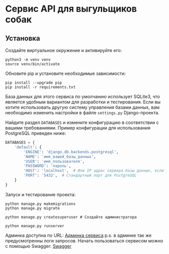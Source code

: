 # Сервис API для выгульщиков собак

## Установка

Создайте виртуальное окружение и активируйте его:
```shell
python3 -m venv venv
source venv/bin/activate
```

Обновите pip и установите необходимые зависимости:
```shell
pip install --upgrade pip
pip install -r requirements.txt
```

База данных для этого сервиса по умолчанию использует SQLite3, что является удобным вариантом для разработки и тестирования. Если вы хотите использовать другую систему управления базами данных, вам необходимо изменить настройки в файле `settings.py` Django-проекта.

Найдите раздел `DATABASES` и измените конфигурацию в соответствии с вашими требованиями. Пример конфигурации для использования PostgreSQL приведен ниже:
```python
DATABASES = {
    'default': {
        'ENGINE': 'django.db.backends.postgresql',
        'NAME': 'имя_вашей_базы_данных',
        'USER': 'имя_пользователя',
        'PASSWORD': 'пароль',
        'HOST': 'localhost',  # Или IP адрес сервера базы данных, если он удаленный
        'PORT': '5432',  # Стандартный порт для PostgreSQL
    }
}
```

Запуск и тестирование проекта:

```shell
python manage.py makemigrations
python manage.py migrate

python manage.py createsuperuser # Создайте администратора

python manage.py runserver
```

Админка доступна по URL:
[Админка сервиса](http://localhost:8000/admin/)
p.s. в админке так же предусмотренны логи запросов.
Начать пользоваться сервисом можно с помощью Swagger:
[Swagger](http://localhost:8000/admin/)